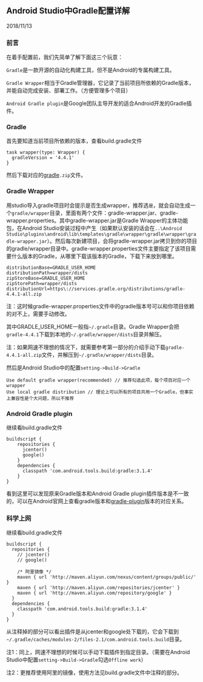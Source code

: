 ## Android Studio中Gradle配置详解

2018/11/13

### 前言

在着手配置前，我们先简单了解下面这三个玩意：

`Gradle`是一款开源的自动化构建工具，但不是Android的专属构建工具。

`Gradle Wrapper`相当于Gradle管理器，它记录了当前项目所依赖的Gradle版本，并能自动完成安装、部署工作。（方便管理多个项目）

`Android Gradle plugin`是Google团队主导开发的适合Android开发的Gradle插件。

### Gradle

首先要知道当前项目所依赖的版本，查看build.gradle文件

    task wrapper(type: Wrapper) {
      gradleVersion = '4.4.1'
    }
    
然后下载对应的[gradle](http://services.gradle.org/distributions/)`.zip`文件。

### Gradle Wrapper

用studio导入gradle项目时会提示是否生成wrapper，推荐选`是`，就会自动生成一个`gradle/wrapper`目录，里面有两个文件：gradle-wrapper.jar、gradle-wrapper.properties。其中gradle-wrapper.jar是Gradle Wrapper的主体功能包，在Android Studio安装过程中产生（如果默认安装的话会在`..\Android Studio\plugins\android\lib\templates\gradle\wrapper\gradle\wrapper\gradle-wrapper.jar`）。然后每次新建项目，会将gradle-wrapper.jar拷贝到你的项目的gradle/wrapper目录中。gradle-wrapper.properties文件主要指定了该项目需要什么版本的Gradle，从哪里下载该版本的Gradle，下载下来放到哪里。

    distributionBase=GRADLE_USER_HOME
    distributionPath=wrapper/dists
    zipStoreBase=GRADLE_USER_HOME
    zipStorePath=wrapper/dists
    distributionUrl=https\://services.gradle.org/distributions/gradle-4.4.1-all.zip

注：这时候gradle-wrapper.properties文件中的gradle版本号可以和你项目依赖的对不上，需要手动修改。

其中GRADLE_USER_HOME一般指`~/.gradle`目录。Gradle Wrapper会把`gradle-4.4.1`下载到本地的`~/.gradle/wrapper/dists`目录并解压。

注：如果网速不理想的情况下，就需要参考第一部分的介绍手动下载`gradle-4.4.1-all.zip`文件，并解压到`~/.gradle/wrapper/dists`目录。

然后是Android Studio中的配置`setting->Build->Gradle`

    Use default gradle wrapper(recommended) // 推荐勾选此项，每个项目对应一个wrapper
    Use local gradle distribution // 理论上可以所有的项目共用一个Gradle，但事实上兼容性是个大问题，所以不推荐

### Android Gradle plugin

继续看build.gradle文件

    buildscript {
        repositories {
          jcenter()
          google()
        }
        dependencies {
          classpath 'com.android.tools.build:gradle:3.1.4'
        }
    }

看到这里可以发现原来Gradle版本和Android Gradle plugin插件版本是不一致的，可以在Android官网上查看gradle版本和[gradle-plugin](https://developer.android.google.cn/studio/releases/gradle-plugin)版本的对应关系。

### 科学上网

继续看build.gradle文件

    buildscript {
      repositories {
        // jcenter()
        // google()
        
        /* 阿里镜像 */
        maven { url 'http://maven.aliyun.com/nexus/content/groups/public/' }
        maven { url 'http://maven.aliyun.com/repositories/jcenter' }
        maven { url 'http://maven.aliyun.com/repository/google' }
      }
      dependencies {
        classpath 'com.android.tools.build:gradle:3.1.4'
      }
    }

从注释掉的部分可以看出插件是从jcenter和google处下载的，它会下载到`~/.gradle/caches/modules-2/files-2.1/com.android.tools.build`目录。

注1：同上，网速不理想的时候可以手动下载插件到指定目录。（需要在Android Studio中配置`setting->Build->Gradle`勾选`Offline work`）

注2：更推荐使用阿里的镜像，使用方法见build.gradle文件中注释的部分。
